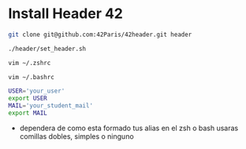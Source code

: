# Install Header 42

```bash
git clone git@github.com:42Paris/42header.git header
```

```bash
./header/set_header.sh
```

```bash
vim ~/.zshrc

vim ~/.bashrc
```


```bash
USER='your_user'
export USER
MAIL='your_student_mail'
export MAIL
```

- dependera de como esta formado tus alias en el zsh o bash usaras comillas dobles, simples o ninguno



